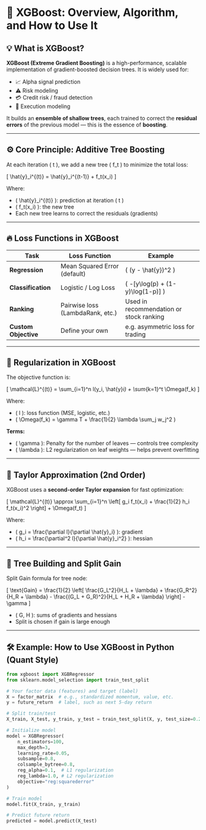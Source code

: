 # 🧠 XGBoost: Overview, Algorithm, and How to Use It

## 💡 What is XGBoost?

**XGBoost (Extreme Gradient Boosting)** is a high-performance, scalable implementation of gradient-boosted decision trees. It is widely used for:

- 📈 Alpha signal prediction  
- ⚠️ Risk modeling  
- 💳 Credit risk / fraud detection  
- 🧠 Execution modeling  

It builds an **ensemble of shallow trees**, each trained to correct the **residual errors** of the previous model — this is the essence of **boosting**.

---

## ⚙️ Core Principle: Additive Tree Boosting

At each iteration \( t \), we add a new tree \( f_t \) to minimize the total loss:

\[
\hat{y}_i^{(t)} = \hat{y}_i^{(t-1)} + f_t(x_i)
\]

Where:

- \( \hat{y}_i^{(t)} \): prediction at iteration \( t \)  
- \( f_t(x_i) \): the new tree  
- Each new tree learns to correct the residuals (gradients)

---

## 🔥 Loss Functions in XGBoost

| Task                  | Loss Function                         | Example                                        |
|-----------------------|----------------------------------------|------------------------------------------------|
| **Regression**        | Mean Squared Error (default)           | \( (y - \hat{y})^2 \)                           |
| **Classification**    | Logistic / Log Loss                    | \( -[y\log(p) + (1-y)\log(1-p)] \)             |
| **Ranking**           | Pairwise loss (LambdaRank, etc.)       | Used in recommendation or stock ranking        |
| **Custom Objective**  | Define your own                        | e.g. asymmetric loss for trading               |

---

## 🧠 Regularization in XGBoost

The objective function is:

\[
\mathcal{L}^{(t)} = \sum_{i=1}^n l(y_i, \hat{y}_i) + \sum_{k=1}^t \Omega(f_k)
\]

Where:

- \( l \): loss function (MSE, logistic, etc.)  
- \( \Omega(f_k) = \gamma T + \frac{1}{2} \lambda \sum_j w_j^2 \)

**Terms:**

- \( \gamma \): Penalty for the number of leaves — controls tree complexity  
- \( \lambda \): L2 regularization on leaf weights — helps prevent overfitting

---

## 🧮 Taylor Approximation (2nd Order)

XGBoost uses a **second-order Taylor expansion** for fast optimization:

\[
\mathcal{L}^{(t)} \approx \sum_{i=1}^n \left[ g_i f_t(x_i) + \frac{1}{2} h_i f_t(x_i)^2 \right] + \Omega(f_t)
\]

Where:

- \( g_i = \frac{\partial l}{\partial \hat{y}_i} \): gradient  
- \( h_i = \frac{\partial^2 l}{\partial \hat{y}_i^2} \): hessian

---

## 🌳 Tree Building and Split Gain

Split Gain formula for tree node:

\[
\text{Gain} = \frac{1}{2} \left[ \frac{G_L^2}{H_L + \lambda} + \frac{G_R^2}{H_R + \lambda} - \frac{(G_L + G_R)^2}{H_L + H_R + \lambda} \right] - \gamma
\]

- \( G, H \): sums of gradients and hessians  
- Split is chosen if gain is large enough

---

## 🛠️ Example: How to Use XGBoost in Python (Quant Style)

```python
from xgboost import XGBRegressor
from sklearn.model_selection import train_test_split

# Your factor data (features) and target (label)
X = factor_matrix  # e.g., standardized momentum, value, etc.
y = future_return  # label, such as next 5-day return

# Split train/test
X_train, X_test, y_train, y_test = train_test_split(X, y, test_size=0.2, shuffle=False)

# Initialize model
model = XGBRegressor(
    n_estimators=100,
    max_depth=3,
    learning_rate=0.05,
    subsample=0.8,
    colsample_bytree=0.8,
    reg_alpha=0.1,  # L1 regularization
    reg_lambda=1.0, # L2 regularization
    objective="reg:squarederror"
)

# Train model
model.fit(X_train, y_train)

# Predict future return
predicted = model.predict(X_test)
